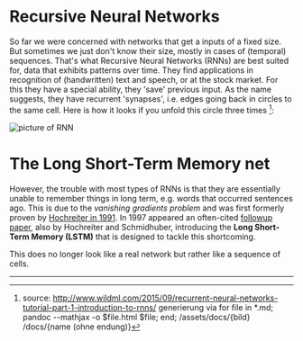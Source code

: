 Recursive Neural Networks
=========================

So far we were concerned with networks that get a inputs
of a fixed size. But sometimes we just don't know their size,
mostly in cases of (temporal) sequences.
That's what Recursive Neural Networks (RNNs) are best suited for,
data that exhibits patterns over time. They find applications in
recognition of (handwritten) text and speech, or at the stock market.
For this they have a special ability, they 'save' previous input.
As the name suggests, they have recurrent 'synapses', i.e. edges
going back in circles to the same cell. Here is how it looks if
you unfold this circle three times [^1]:

![picture of RNN](/assets/docs/img/rnn.jpg)


The Long Short-Term Memory net
==============================

However, the trouble with most types of RNNs is that they are essentially unable
to remember things in long term, e.g. words that occurred sentences ago.
This is due to the _vanishing gradients problem_ and was first formerly proven by
[Hochreiter in 1991](people.idsia.ch/~juergen/SeppHochreiter1991ThesisAdvisorSchmidhuber.pdf).
In 1997 appeared an often-cited [followup paper](http://www.mitpressjournals.org/doi/10.1162/neco.1997.9.8.1735#.WH4Lg2c_3qM),
also by Hochreiter and Schmidhuber, introducing the **Long Short-Term
Memory (LSTM)** that is designed to tackle this shortcoming.

This does no longer look like a real network but rather like a sequence of cells.

________________________________

[^1]: source: http://www.wildml.com/2015/09/recurrent-neural-networks-tutorial-part-1-introduction-to-rnns/
generierung via for file in *.md; pandoc --mathjax -o $file.html $file; end;
/assets/docs/{bild}
/docs/{name (ohne endung)}
